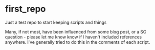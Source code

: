 # first_repo
Just a test repo to start keeping scripts and things

Many, if not most, have been influenced from some blog post, or a SO question - please let me know know if I haven't included references anywhere. I've generally tried to do this in the comments of each script.
